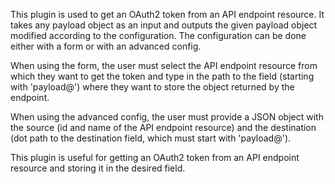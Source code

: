 This plugin is used to get an OAuth2 token from an API endpoint resource. It takes any payload object as an input and outputs the given payload object modified according to the configuration. The configuration can be done either with a form or with an advanced config. 

When using the form, the user must select the API endpoint resource from which they want to get the token and type in the path to the field (starting with 'payload@') where they want to store the object returned by the endpoint. 

When using the advanced config, the user must provide a JSON object with the source (id and name of the API endpoint resource) and the destination (dot path to the destination field, which must start with 'payload@'). 

This plugin is useful for getting an OAuth2 token from an API endpoint resource and storing it in the desired field.

